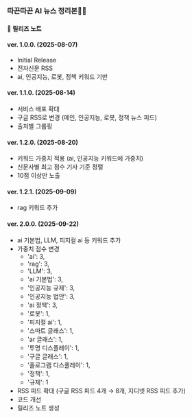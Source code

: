 ### 따끈따끈 AI 뉴스 정리본🤖✨
#### 📝 릴리즈 노트

#### ver. 1.0.0. (2025-08-07)
- Initial Release  
- 전자신문 RSS  
- ai, 인공지능, 로봇, 정책 키워드 기반  
#### ver. 1.1.0. (2025-08-14)
- 서비스 배포 확대  
- 구글 RSS로 변경 (메인, 인공지능, 로봇, 정책 뉴스 피드)  
- 출처별 그룹핑  
#### ver. 1.2.0. (2025-08-20)
- 키워드 가중치 적용 (ai, 인공지능 키워드에 가중치)  
- 신문사별 최고 점수 기사 기준 정렬  
- 10점 이상만 노출  
#### ver. 1.2.1. (2025-09-09)
- rag 키워드 추가  
#### ver. 2.0.0. (2025-09-22)
- ai 기본법, LLM, 피지컬 ai 등 키워드 추가  
- 가중치 점수 변경  
  - 'ai': 3,
  - 'rag': 3,
  - 'LLM': 3,
  - 'ai 기본법': 3,
  - '인공지능 규제': 3,
  - '인공지능 법안': 3,
  - 'ai 정책': 3,
  - '로봇': 1,
  - '피지컬 ai': 1,
  - '스마트 글래스': 1,
  - 'ar 글래스': 1,
  - '투명 디스플레이': 1,
  - '구글 글래스': 1,
  - '홀로그램 디스플레이': 1,
  - '정책': 1,
  - '규제': 1
- RSS 피드 확대 (구글 RSS 피드 4개 → 8개, 지디넷 RSS 피드 추가)  
- 코드 개선  
- 릴리즈 노트 생성  
